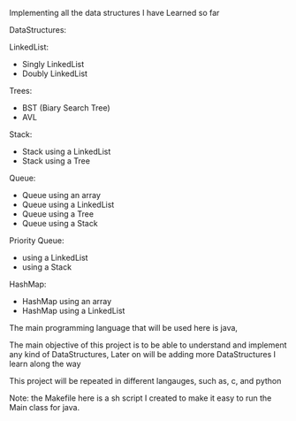 Implementing all the data structures I have Learned so far

DataStructures:

LinkedList:
- Singly LinkedList
- Doubly LinkedList

Trees:
- BST (Biary Search Tree)
- AVL

Stack:
- Stack using a LinkedList
- Stack using a Tree

Queue:
- Queue using an array
- Queue using a LinkedList
- Queue using a Tree
- Queue using a Stack

Priority Queue:
- using a LinkedList
- using a Stack

HashMap:
- HashMap using an array
- HashMap using a LinkedList

The main programming language that will be used here is java,

The main objective of this project is to be able to understand and implement any kind of DataStructures, Later on will be adding more DataStructures I learn along the way

This project will be repeated in different langauges, such as, c, and python

Note: the Makefile here is a sh script I created to make it easy to run the Main class for java.
